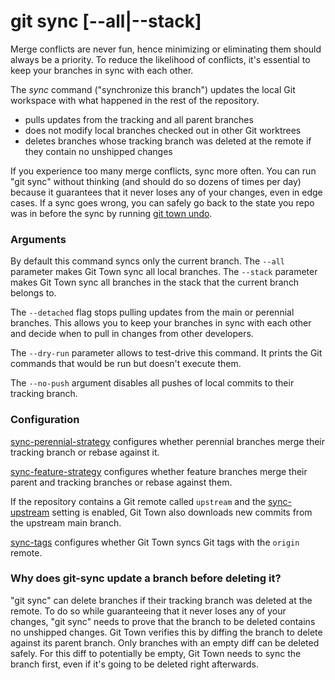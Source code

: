 # git sync [--all|--stack]

Merge conflicts are never fun, hence minimizing or eliminating them should
always be a priority. To reduce the likelihood of conflicts, it's essential to
keep your branches in sync with each other.

The _sync_ command ("synchronize this branch") updates the local Git workspace
with what happened in the rest of the repository.

- pulls updates from the tracking and all parent branches
- does not modify local branches checked out in other Git worktrees
- deletes branches whose tracking branch was deleted at the remote if they
  contain no unshipped changes

If you experience too many merge conflicts, sync more often. You can run "git
sync" without thinking (and should do so dozens of times per day) because it
guarantees that it never loses any of your changes, even in edge cases. If a
sync goes wrong, you can safely go back to the state you repo was in before the
sync by running [git town undo](undo.md).

### Arguments

By default this command syncs only the current branch. The `--all` parameter
makes Git Town sync all local branches. The `--stack` parameter makes Git Town
sync all branches in the stack that the current branch belongs to.

The `--detached` flag stops pulling updates from the main or perennial branches.
This allows you to keep your branches in sync with each other and decide when to
pull in changes from other developers.

The `--dry-run` parameter allows to test-drive this command. It prints the Git
commands that would be run but doesn't execute them.

The `--no-push` argument disables all pushes of local commits to their tracking
branch.

### Configuration

[sync-perennial-strategy](../preferences/sync-perennial-strategy.md) configures
whether perennial branches merge their tracking branch or rebase against it.

[sync-feature-strategy](../preferences/sync-feature-strategy.md) configures
whether feature branches merge their parent and tracking branches or rebase
against them.

If the repository contains a Git remote called `upstream` and the
[sync-upstream](../preferences/sync-upstream.md) setting is enabled, Git Town
also downloads new commits from the upstream main branch.

[sync-tags](../preferences/sync-tags.md) configures whether Git Town syncs Git
tags with the `origin` remote.

### Why does git-sync update a branch before deleting it?

"git sync" can delete branches if their tracking branch was deleted at the
remote. To do so while guaranteeing that it never loses any of your changes,
"git sync" needs to prove that the branch to be deleted contains no unshipped
changes. Git Town verifies this by diffing the branch to delete against its
parent branch. Only branches with an empty diff can be deleted safely. For this
diff to potentially be empty, Git Town needs to sync the branch first, even if
it's going to be deleted right afterwards.
